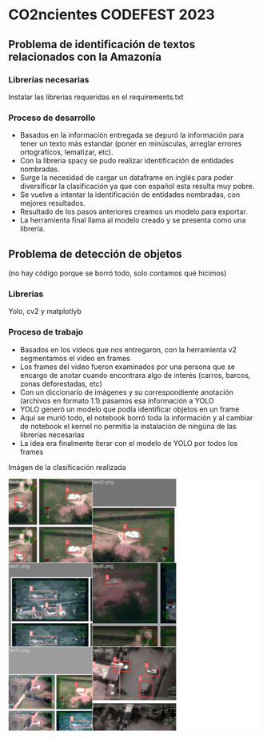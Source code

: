 # CO2ncientes CODEFEST 2023

## Problema de identificación de textos relacionados con la Amazonía

### Librerías necesarias

Instalar las librerias requeridas en el requirements.txt

### Proceso de desarrollo

- Basados en la información entregada se depuró la información para tener un texto más estandar (poner en minúsculas, arreglar errores ortografícos, lematizar, etc).
- Con la libreria spacy se pudo realizar identificación de entidades nombradas.
- Surge la necesidad de cargar un dataframe en inglés para poder diversificar la clasificación ya que con español esta resulta muy pobre.
- Se vuelve a intentar la identificación de entidades nombradas, con mejores resultados.
- Resultado de los pasos anteriores creamos un modelo para exportar.
- La herramienta final llama al modelo creado y se presenta como una librería.

## Problema de detección de objetos

(no hay código porque se borró todo, solo contamos qué hicimos)

### Librerias

Yolo, cv2 y matplotlyb

### Proceso de trabajo

- Basados en los videos que nos entregaron, con la herramienta v2 segmentamos el video en frames
- Los frames del video fueron examinados por una persona que se encargo de anotar cuando encontrara algo de interés (carros, barcos, zonas deforestadas, etc)
- Con un diccionario de imágenes y su correspondiente anotación (archivos en formato 1.1) pasamos esa información a YOLO
- YOLO generó un modelo que podía identificar objetos en un frame
- Aquí se murió todo, el notebook borró toda la información y al cambiar de notebook el kernel no permitia la instalación de ningúna de las librerías necesarias
- La idea era finalmente iterar con el modelo de YOLO por todos los frames

Imágen de la clasificación realizada

![resultados](/assets/resultados.jpg)